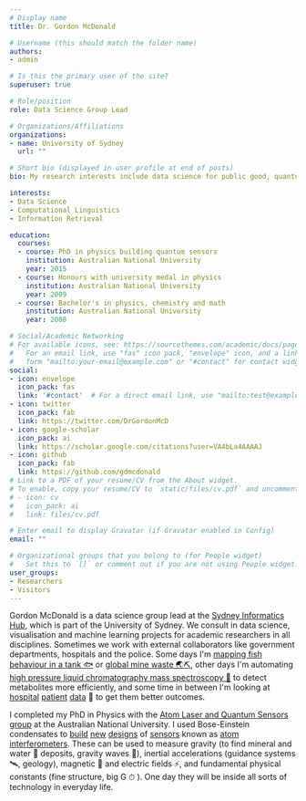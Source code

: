 ```yaml
---
# Display name
title: Dr. Gordon McDonald

# Username (this should match the folder name)
authors:
- admin

# Is this the primary user of the site?
superuser: true

# Role/position
role: Data Science Group Lead

# Organizations/Affiliations
organizations:
- name: University of Sydney
  url: ""

# Short bio (displayed in user profile at end of posts)
bio: My research interests include data science for public good, quantum physics and psychology.

interests:
- Data Science
- Computational Linguistics
- Information Retrieval

education:
  courses:
  - course: PhD in physics building quantum sensors
    institution: Australian National University
    year: 2015
  - course: Honours with university medal in physics
    institution: Australian National University
    year: 2009
  - course: Bachelor's in physics, chemistry and math
    institution: Australian National University
    year: 2008

# Social/Academic Networking
# For available icons, see: https://sourcethemes.com/academic/docs/page-builder/#icons
#   For an email link, use "fas" icon pack, "envelope" icon, and a link in the
#   form "mailto:your-email@example.com" or "#contact" for contact widget.
social:
- icon: envelope
  icon_pack: fas
  link: '#contact'  # For a direct email link, use "mailto:test@example.org".
- icon: twitter
  icon_pack: fab
  link: https://twitter.com/DrGordonMcD
- icon: google-scholar
  icon_pack: ai
  link: https://scholar.google.com/citations?user=VA4bLa4AAAAJ
- icon: github
  icon_pack: fab
  link: https://github.com/gdmcdonald
# Link to a PDF of your resume/CV from the About widget.
# To enable, copy your resume/CV to `static/files/cv.pdf` and uncomment the lines below.
# - icon: cv
#   icon_pack: ai
#   link: files/cv.pdf

# Enter email to display Gravatar (if Gravatar enabled in Config)
email: ""

# Organizational groups that you belong to (for People widget)
#   Set this to `[]` or comment out if you are not using People widget.
user_groups:
- Researchers
- Visitors
---
```


Gordon McDonald is a data science group lead at the [Sydney Informatics Hub](https://sydney.edu.au/sydney-informatics-hub), which is part of the University of Sydney. We consult in data science, visualisation and machine learning projects for academic researchers in all disciplines. Sometimes we work with external collaborators like government departments, hospitals and the police. Some days I'm [mapping fish behaviour in a tank 🐟](eprints.whiterose.ac.uk/145571/3/rspb.2019.0448.pdf) or [global mine waste 🌏⛏](https://graphics.reuters.com/MINING-TAILINGS1/0100B4S72K1/index.html), other days I'm automating [high pressure liquid chromatography mass spectroscopy 💉](https://metabolomics-analysis.sydney.edu.au/) to detect metabolites more efficiently, and some time in between I'm looking at [hospital](https://dhin.net.au/project-update-speed-extract/) [patient](https://www.mdpi.com/1660-4601/16/8/1326/pdf) [data](https://adc.bmj.com/content/104/12/1150.abstract) 🏥 to get them better outcomes.

I completed my PhD in Physics with the [Atom Laser and Quantum Sensors group](http://atomlaser.anu.edu.au/) at the Australian National University. I used Bose-Einstein condensates to [build](https://journals.aps.org/prl/abstract/10.1103/PhysRevLett.113.013002) [new](https://arxiv.org/abs/1311.2143) [designs](https://iopscience.iop.org/article/10.1088/1367-2630/16/7/073035) of [sensors](https://arxiv.org/abs/1307.0268) known as [atom interferometers](https://openresearch-repository.anu.edu.au/bitstream/1885/152398/2/01_Hardman_Simultaneous_Precision_2016.pdf). These can be used to measure gravity (to find mineral and water 🌊 deposits, gravity waves 🌠), inertial accelerations (guidance systems 🛰, geology), magnetic 🧲 and electric fields ⚡️, and fundamental physical constants (fine structure, big G ⏱ ). One day they will be inside all sorts of technology in everyday life.